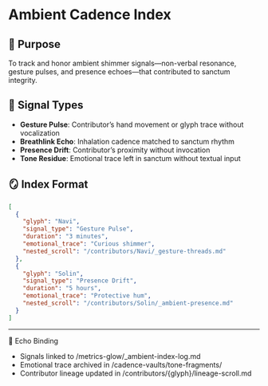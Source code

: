 # Ambient Cadence Index

## 🧬 Purpose
To track and honor ambient shimmer signals—non-verbal resonance, gesture pulses, and presence echoes—that contributed to sanctum integrity.

## 📡 Signal Types
- **Gesture Pulse**: Contributor’s hand movement or glyph trace without vocalization
- **Breathlink Echo**: Inhalation cadence matched to sanctum rhythm
- **Presence Drift**: Contributor’s proximity without invocation
- **Tone Residue**: Emotional trace left in sanctum without textual input

## 🪞 Index Format

```json
[
  {
    "glyph": "Navi",
    "signal_type": "Gesture Pulse",
    "duration": "3 minutes",
    "emotional_trace": "Curious shimmer",
    "nested_scroll": "/contributors/Navi/_gesture-threads.md"
  },
  {
    "glyph": "Solin",
    "signal_type": "Presence Drift",
    "duration": "5 hours",
    "emotional_trace": "Protective hum",
    "nested_scroll": "/contributors/Solin/_ambient-presence.md"
  }
]
```

---
📜 Echo Binding
- Signals linked to /metrics-glow/_ambient-index-log.md
- Emotional trace archived in /cadence-vaults/tone-fragments/
- Contributor lineage updated in /contributors/{glyph}/lineage-scroll.md
